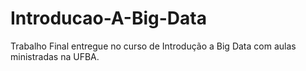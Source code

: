 # Introducao-A-Big-Data
Trabalho Final entregue no curso de Introdução a Big Data com aulas ministradas na UFBA.

